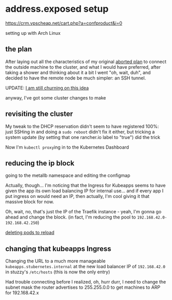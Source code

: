 # address.exposed setup

https://crm.vpscheap.net/cart.php?a=confproduct&i=0

setting up with Arch Linux

## the plan

After laying out all the characteristics of my original [aborted plan](v0e1q-wbhjt-cfajg-tfw4y-edjgm) to connect the outside machine to the cluster, and what I would have preferred, after taking a shower and thinking about it a bit I went "oh, wait, duh", and decided to have the remote node be much simpler: an SSH tunnel.

UPDATE: [I am still churning on this idea](d2mme-sky57-p78tk-0rm3k-vtdg5)

anyway, I've got some cluster changes to make

## revisiting the cluster

My tweak to the DHCP reservation didn't seem to have registered 100%: just SSHing in and doing a `sudo reboot` didn't fix it either, but tricking a system update (by setting that one rancher.io label to "true") did the trick

Now I'm `kubectl proxy`ing in to the Kubernetes Dashboard

## reducing the ip block

going to the metallb namespace and editing the configmap

Actually, though... I'm noticing that the Ingress for Kubeapps seems to have given the app its own load balancing IP for internal use... and if every app I put ingress on would need an IP, then actually, I'm cool giving it that massive block for now.

Oh, wait, no, that's just the IP of the Traefik instance - yeah, I'm gonna go ahead and change the block. (in fact, I'm reducing the pool to `192.168.42.0-192.168.42.250`)

[deleting pods to reload](https://github.com/metallb/metallb/issues/348)

## changing that kubeapps Ingress

Changing the URL to a much more manageable `kubeapps.stubernetes.internal` at the new load balancer IP of `192.168.42.0` in stuzzy's `/etc/hosts` (this is now the only entry)

Had trouble connecting before I realized, oh, hurr durr, I need to change the subnet mask the router advertises to 255.255.0.0 to get machines to ARP for 192.168.42.x
